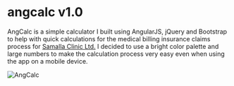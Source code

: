 # angcalc v1.0
AngCalc is a simple calculator I built using AngularJS, jQuery and Bootstrap to help with quick calculations for the medical billing insurance claims process for [Samalla Clinic Ltd.](http://www.samallaclinic.com) I decided to use a bright color palette and large numbers to make the calculation process very easy even when using the app on a mobile device.

![AngCalc](http://res.cloudinary.com/drsedusa/image/upload/v1441554928/ngcalc_uqpdjz.png)


